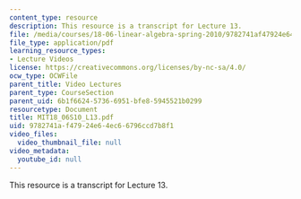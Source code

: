 ```yaml
---
content_type: resource
description: This resource is a transcript for Lecture 13.
file: /media/courses/18-06-linear-algebra-spring-2010/9782741af47924e64ec66796ccd7b8f1_MIT18_06S10_L13.pdf
file_type: application/pdf
learning_resource_types:
- Lecture Videos
license: https://creativecommons.org/licenses/by-nc-sa/4.0/
ocw_type: OCWFile
parent_title: Video Lectures
parent_type: CourseSection
parent_uid: 6b1f6624-5736-6951-bfe8-5945521b0299
resourcetype: Document
title: MIT18_06S10_L13.pdf
uid: 9782741a-f479-24e6-4ec6-6796ccd7b8f1
video_files:
  video_thumbnail_file: null
video_metadata:
  youtube_id: null
---
```

This resource is a transcript for Lecture 13.